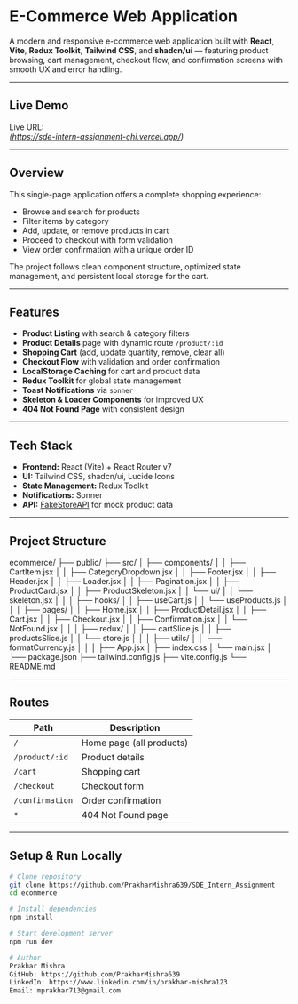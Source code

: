 # E-Commerce Web Application

A modern and responsive e-commerce web application built with **React**, **Vite**, **Redux Toolkit**, **Tailwind CSS**, and **shadcn/ui** — featuring product browsing, cart management, checkout flow, and confirmation screens with smooth UX and error handling.

---

## Live Demo

Live URL:  
_(https://sde-intern-assignment-chi.vercel.app/)_

---

## Overview

This single-page application offers a complete shopping experience:

- Browse and search for products
- Filter items by category
- Add, update, or remove products in cart
- Proceed to checkout with form validation
- View order confirmation with a unique order ID

The project follows clean component structure, optimized state management, and persistent local storage for the cart.

---

## Features

- **Product Listing** with search & category filters
- **Product Details** page with dynamic route `/product/:id`
- **Shopping Cart** (add, update quantity, remove, clear all)
- **Checkout Flow** with validation and order confirmation
- **LocalStorage Caching** for cart and product data
- **Redux Toolkit** for global state management
- **Toast Notifications** via `sonner`
- **Skeleton & Loader Components** for improved UX
- **404 Not Found Page** with consistent design

---

## Tech Stack

- **Frontend:** React (Vite) + React Router v7
- **UI:** Tailwind CSS, shadcn/ui, Lucide Icons
- **State Management:** Redux Toolkit
- **Notifications:** Sonner
- **API:** [FakeStoreAPI](https://fakestoreapi.com) for mock product data

---

## Project Structure
ecommerce/
├── public/
├── src/
│ ├── components/
│ │ ├── CartItem.jsx
│ │ ├── CategoryDropdown.jsx
│ │ ├── Footer.jsx
│ │ ├── Header.jsx
│ │ ├── Loader.jsx
│ │ ├── Pagination.jsx
│ │ ├── ProductCard.jsx
│ │ ├── ProductSkeleton.jsx
│ │ └── ui/
│ │ └── skeleton.jsx
│ │
│ ├── hooks/
│ │ ├── useCart.js
│ │ └── useProducts.js
│ │
│ ├── pages/
│ │ ├── Home.jsx
│ │ ├── ProductDetail.jsx
│ │ ├── Cart.jsx
│ │ ├── Checkout.jsx
│ │ ├── Confirmation.jsx
│ │ └── NotFound.jsx
│ │
│ ├── redux/
│ │ ├── cartSlice.js
│ │ ├── productsSlice.js
│ │ └── store.js
│ │
│ ├── utils/
│ │ └── formatCurrency.js
│ │
│ ├── App.jsx
│ ├── index.css
│ └── main.jsx
│
├── package.json
├── tailwind.config.js
├── vite.config.js
└── README.md


---

## Routes

| Path            | Description              |
| --------------- | ------------------------ |
| `/`             | Home page (all products) |
| `/product/:id`  | Product details          |
| `/cart`         | Shopping cart            |
| `/checkout`     | Checkout form            |
| `/confirmation` | Order confirmation       |
| `*`             | 404 Not Found page       |

---

## Setup & Run Locally

```bash
# Clone repository
git clone https://github.com/PrakharMishra639/SDE_Intern_Assignment
cd ecommerce

# Install dependencies
npm install

# Start development server
npm run dev

# Author
Prakhar Mishra
GitHub: https://github.com/PrakharMishra639
LinkedIn: https://www.linkedin.com/in/prakhar-mishra123
Email: mprakhar713@gmail.com
```
